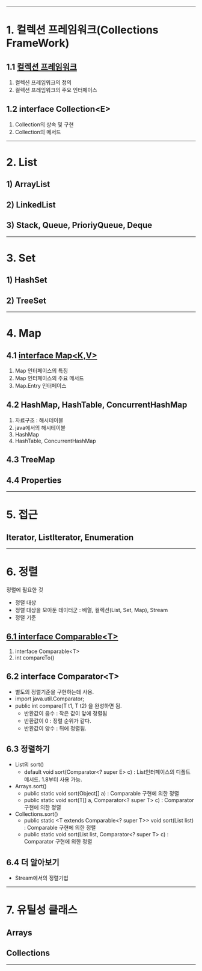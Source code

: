 
---

# 1. 컬렉션 프레임워크(Collections FrameWork)

## 1.1 <a href="https://github.com/ttasjwi/CodeSquad-Cocoa2021/blob/master/Note/Collection%20Framework/1.%20%EC%BB%AC%EB%A0%89%EC%85%98%20%ED%94%84%EB%A0%88%EC%9E%84%EC%9B%8C%ED%81%AC(Collections%20FrameWork)/CollectionFrameWork.md" target="_blank">컬렉션 프레임워크</a>
1. 컬렉션 프레임워크의 정의
2. 컬렉션 프레임워크의 주요 인터페이스

## 1.2 interface Collection\<E>
1. Collection<E>의 상속 및 구현
2. Collection<E>의 메서드

---

# 2. List

## 1) ArrayList
## 2) LinkedList
## 3) Stack, Queue, PrioriyQueue, Deque

---

# 3. Set

## 1) HashSet
## 2) TreeSet

---

# 4. Map

## 4.1 <a href="4. Map/4.1 interface Map/Map.md" target="_blank"> interface Map<K,V></a>
1. Map 인터페이스의 특징
2. Map 인터페이스의 주요 메서드
3. Map.Entry 인터페이스


## 4.2 HashMap, HashTable, ConcurrentHashMap
1. 자료구조 : 해시테이블
2. java에서의 해시테이블
3. HashMap
4. HashTable, ConcurrentHashMap
## 4.3 TreeMap
## 4.4 Properties

---

# 5. 접근
## Iterator, ListIterator, Enumeration

---

# 6. 정렬

정렬에 필요한 것
- 정렬 대상
- 정렬 대상을 모아둔 데이터군 : 배열, 컬렉션(List, Set, Map), Stream 
- 정렬 기준

## <a href="6. 정렬/6.1 interface Comparable/README.md" target="_blank">6.1 interface Comparable\<T></a>
1) interface Comparable\<T>
2) int compareTo()
## 6.2 interface Comparator\<T>
- 별도의 정렬기준을 구현하는데 사용.
- import java.util.Comparator;
- public int compare(T t1, T t2) 을 완성하면 됨.
    - 반환값이 음수 : 작은 값이 앞에 정렬됨
    - 반환값이 0 : 정렬 순위가 같다.
    - 반환값이 양수 : 뒤에 정렬됨.

## 6.3 정렬하기
- List의 sort()
    - default void sort(Comparator<? super E> c) : List인터페이스의 디폴트 메서드. 1.8부터 사용 가능.
- Arrays.sort()
    - public static void sort(Object[] a) : Comparable 구현에 의한 정렬
    - public static <T> void sort(T[] a, Comparator<? super T> c) : Comparator 구현에 의한 정렬
- Collections.sort()
    - public static <T extends Comparable<? super T>> void sort(List<T> list) : Comparable 구현에 의한 정렬
    - public static <T> void sort(List<T> list, Comparator<? super T> c) : Comparator 구현에 의한 정렬

## 6.4 더 알아보기
- Stream에서의 정렬기법

---

# 7. 유틸성 클래스

## Arrays
## Collections

---